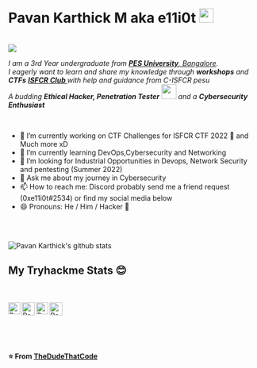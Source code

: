 

<!--
**Mre11i0t/Mre11i0t** is a ✨ _special_ ✨ repository because its `README.md` (this file) appears on your GitHub profile.

Here are some ideas to get you started:

- 🔭 I’m currently working on ...
- 🌱 I’m currently learning ...
- 👯 I’m looking to collaborate on ...
- 🤔 I’m looking for help with ...
- 💬 Ask me about ...
- 📫 How to reach me: ...
- 😄 Pronouns: ...
- ⚡ Fun fact: ...
-->
# Pavan Karthick M aka e11i0t <img src="https://github.com/TheDudeThatCode/TheDudeThatCode/blob/master/Assets/Hi.gif" width="29px"> 
<br>
<img src=https://media.giphy.com/media/5yGaqOGLZOsqPqmnmT/giphy.gif>
<p>
  <em>
    I am a 3rd Year undergraduate from <a href="https://pes.edu"> <b>PES University</b>, Bangalore</a>. <br>
    I eagerly want to learn and share my knowledge through <b>workshops</b> and <b>CTFs</b> <a href="https://isfcr.pes.edu"><b> ISFCR Club </b></a> with help and guidance from C-ISFCR pesu <br> 
    A budding <b>Ethical Hacker, Penetration Tester</b> <img src="https://github.com/TheDudeThatCode/TheDudeThatCode/blob/master/Assets/Developer.gif" width="30px"> and a <b>Cybersecurity Enthusiast</b>&nbsp;<br></em>  
</p>

<br>

- 🔭 I’m currently working on CTF Challenges for ISFCR CTF 2022 🤫 and Much more xD
- 🌱 I’m currently learning DevOps,Cybersecurity and Networking
- 👯 I’m looking for Industrial Opportunities in Devops, Network Security and pentesting (Summer 2022)
- 💬 Ask me about my journey in Cybersecurity
- 📫 How to reach me: Discord probably send me a friend request (0xe11i0t#2534) or find my social media below
- 😄 Pronouns: He / Him / Hacker 🤣

<br>
<br>


![Pavan Karthick's github stats](https://github-readme-stats.vercel.app/api?username=Mre11i0t&show_icons=true&hide_border=true)
<br>
## My Tryhackme Stats 😊 
<br>

 <script src="https://tryhackme.com/badge/48532"></script>
 
<br>
  <a href="https://www.linkedin.com/in/e11i0t/">
    <img align="left" alt="Pavan Karthick M | Linkedin" width="24px" src="https://github.com/TheDudeThatCode/TheDudeThatCode/blob/master/Assets/Linkedin.svg" />
  </a>
  <a href="https://twitter.com/e11i0t_">
    <img align="left" alt="Pavan Karthick M | Twitter" width="26px" src="https://github.com/TheDudeThatCode/TheDudeThatCode/blob/master/Assets/Twitter.svg" />
  </a>
  <a href="https://www.instagram.com/urs_truly_pavankarthick/">
    <img align="left" alt="Pavan Karthick M | Instagram" width="24px" src="https://github.com/TheDudeThatCode/TheDudeThatCode/blob/master/Assets/Instagram.svg" />
  </a>
  <a href="mailto:mpkarthick2002@gmail.com">
    <img align="left" alt="Pavan Karthick M | Gmail" width="26px" src="https://github.com/TheDudeThatCode/TheDudeThatCode/blob/master/Assets/Gmail.svg" />
  </a>
  <br><br><br><br><br>
  
  **⭐️ From [TheDudeThatCode](https://github.com/TheDudeThatCode)**
